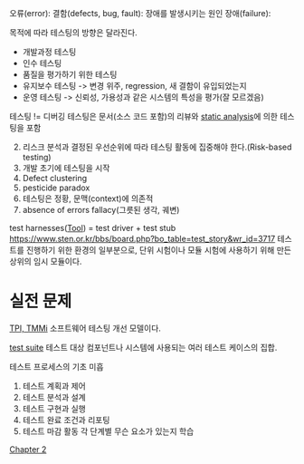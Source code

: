 오류(error):
결함(defects, bug, fault): 장애를 발생시키는 원인
장애(failure):

목적에 따라 테스팅의 방향은 달라진다.
- 개발과정 테스팅
- 인수 테스팅
- 품질을 평가하기 위한 테스팅
- 유지보수 테스팅 -> 변경 위주, regression, 새 결함이 유입되었는지
- 운영 테스팅 -> 신뢰성, 가용성과 같은 시스템의 특성을 평가(잘 모르겠음)

테스팅 != 디버깅
테스팅은 문서(소스 코드 포함)의 리뷰와 [static analysis](https://blog.naver.com/PostView.naver?blogId=melong826&logNo=222201924884)에 의한 테스팅을 포함

2. 리스크 분석과 결정된 우선순위에 따라 테스팅 활동에 집중해야 한다.(Risk-based testing)
3. 개발 초기에 테스팅을 시작
4. Defect clustering
5. pesticide paradox
6. 테스팅은 정황, 문맥(context)에 의존적
7. absence of errors fallacy(그릇된 생각, 궤변)

test harnesses([Tool](https://www.tutorialspoint.com/what-is-a-test-harness-tools-examples)) = test driver + test stub https://www.sten.or.kr/bbs/board.php?bo_table=test_story&wr_id=3717
테스트를 진행하기 위한 환경의 일부분으로, 단위 시험이나 모듈 시험에 사용하기 위해 만든 상위의 임시 모듈이다.

# 실전 문제
[TPI, TMMi](http://tryqa.com/software-testing-process-improvement-models-tmmi-tpi-next-ctp-step/#test_process_improvement_tpi_next)
소프트웨어 테스팅 개선 모델이다.


[test suite](https://en.wikipedia.org/wiki/Test_suite)
테스트 대상 컴포넌트나 시스템에 사용되는 여러 테스트 케이스의 집합.

테스트 프로세스의 기초 미흡
1. 테스트 계획과 제어
2. 테스트 분석과 설계
3. 테스트 구현과 실행
4. 테스트 완료 조건과 리포팅
5. 테스트 마감 활동
각 단계별 무슨 요소가 있는지 학습

[Chapter 2](./Chapter%202.md)
